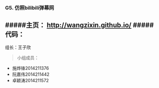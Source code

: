 ### G5. 仿照bilibili弹幕网 
#####主页： http://wangzixin.github.io/
#####代码： 
---
组长：王子欣  
> 小组成员：

- 施烨锋2014211376  
- 阮嘉伟2014211442   
- 卓颖涛2014211572  
